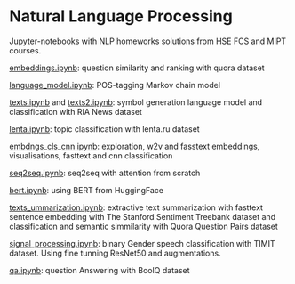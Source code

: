 # Natural Language Processing
Jupyter-notebooks with NLP homeworks solutions from HSE FCS and MIPT courses.


[embeddings.ipynb](https://github.com/care1e55/NLP/blob/master/embeddings.ipynb): 
question similarity and ranking with quora dataset


[language_model.ipynb](https://github.com/care1e55/NLP/blob/master/language_model.ipynb): 
POS-tagging Markov chain model


[texts.ipynb](https://github.com/care1e55/NLP/blob/master/texts.ipynb) and 
[texts2.ipynb](https://github.com/care1e55/NLP/blob/master/texts2.ipynb): 
symbol generation language model and classification with RIA News dataset


[lenta.ipynb](https://github.com/care1e55/NLP/blob/master/lenta.ipynb): 
topic classification with lenta.ru dataset


[embdngs_cls_cnn.ipynb](https://github.com/care1e55/NLP/blob/master/embdngs_cls_cnn.ipynb): 
exploration, w2v and fasstext embeddings, visualisations, fasttext and cnn classification


[seq2seq.ipynb](https://github.com/care1e55/NLP/blob/master/seq2seq.ipynb): 
seq2seq with attention from scratch


[bert.ipynb](https://github.com/care1e55/NLP/blob/master/bert.ipynb): 
using BERT from HuggingFace


[texts_ummarization.ipynb](https://github.com/care1e55/NLP/blob/master/text_summarization.ipynb): 
extractive text summarization with fasttext sentence embedding with The Stanford Sentiment Treebank dataset and classification and semantic simmilarity with Quora Question Pairs dataset


[signal_processing.ipynb](https://github.com/care1e55/NLP/blob/master/signal_processing.ipynb): 
binary Gender speech classification with TIMIT dataset. Using fine tunning ResNet50 and augmentations.


[qa.ipynb](https://github.com/care1e55/NLP/blob/master/qa.ipynb): 
question Answering with BoolQ dataset
